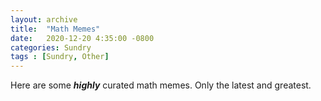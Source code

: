 ```yaml
---
layout: archive
title:  "Math Memes"
date:   2020-12-20 4:35:00 -0800
categories: Sundry
tags : [Sundry, Other]
---
```


Here are some ***highly*** curated math memes. Only the latest and greatest. 

<center>

<div id="memes"></div>

<script> 
var text="";
const names = ["broken_proof", "broken_pythagoras", "cant_solve", "continuous", "euler_lagrange", "fivier", "hiblert", "i_dot", "iff_or_only_if", "lactose", "latex", "math_weapons", "newtons_coulombs", "pi_is_what", "pre_math", "stop_doing_math", "tesla", "transpose", "vectorspace", "vibe_check", "washington_ac"]; 

for (name of names){
    text=text+"<img src='/assets/images/memes/"+name+".jpg' alt='"+name+"' style='width:500px;'><hr><hr>"
}
document.getElementById("memes").innerHTML=text; 
</script>



</center>
